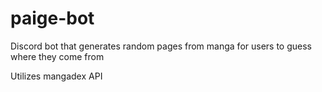 # paige-bot

Discord bot that generates random pages from manga for users to guess where they come from

Utilizes mangadex API
